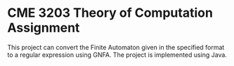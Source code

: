 # CME 3203 Theory of Computation Assignment

 This project can convert the Finite Automaton given in the specified format to a regular expression using GNFA.
 The project is implemented using Java.
